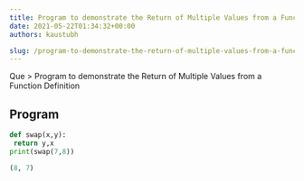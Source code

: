 ```yaml
---
title: Program to demonstrate the Return of Multiple Values from a Function Definition
date: 2021-05-22T01:34:32+00:00
authors: kaustubh

slug: /program-to-demonstrate-the-return-of-multiple-values-from-a-function-definition/
---
```

Que > Program to demonstrate the Return of Multiple Values from a Function Definition

## Program

```python title="file.py"
def swap(x,y):
 return y,x
print(swap(7,8))
```

```python title="Output"
(8, 7)

```
